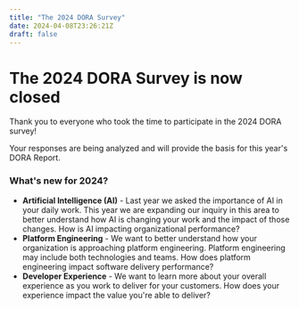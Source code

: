 ```yaml
---
title: "The 2024 DORA Survey"
date: 2024-04-08T23:26:21Z
draft: false
---
```


# The 2024 DORA Survey is now closed
Thank you to everyone who took the time to participate in the 2024 DORA survey!

Your responses are being analyzed and will provide the basis for this year's DORA Report.

### What's new for 2024?

* **Artificial Intelligence (AI)** - Last year we asked the importance of AI in your daily work. This year we are expanding our inquiry in this area to better understand how AI is changing your work and the impact of those changes. How is AI impacting organizational performance?
* **Platform Engineering** - We want to better understand how your organization is approaching platform engineering. Platform engineering may include both technologies and teams. How does platform engineering impact software delivery performance?
* **Developer Experience** - We want to learn more about your overall experience as you work to deliver for your customers. How does your experience impact the value you're able to deliver?


<!--
### The 2023 Accelerate State of DevOps survey is now closed.
Thank you to everyone who participated! Your responses informed the [Accelerate State of DevOps 2023 Report](/dora-report-2023).

To be notified of future research study participation opportunities, [join the DORA community](https://dora.community).
-->
